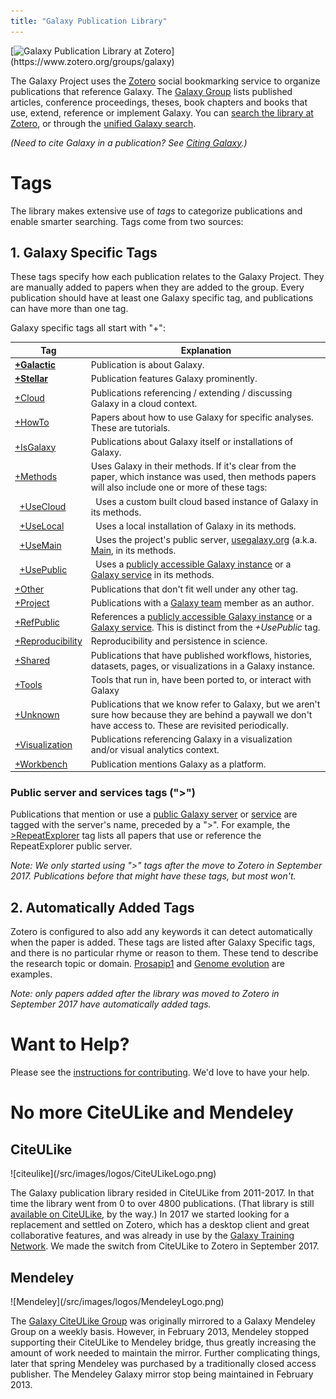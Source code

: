 ```yaml
---
title: "Galaxy Publication Library"
---
```


<div class="pull-right">
[<img src="/src/images/logos/zotero-logo-small-trans.png" alt="Galaxy Publication Library at Zotero" />](https://www.zotero.org/groups/galaxy)
</div>

The Galaxy Project uses the [Zotero](https://zotero.org/) social bookmarking service to organize publications that reference Galaxy. The [Galaxy Group](https://www.zotero.org/groups/galaxy) lists published articles, conference proceedings, theses, book chapters and books that use, extend, reference or implement Galaxy.  You can [search the library at Zotero](https://www.zotero.org/groups/1732893/galaxy/items), or through the [unified Galaxy search](/src/search/index.md).

*(Need to cite Galaxy in a publication? See [Citing Galaxy](/src/citing-galaxy/index.md).)*

# Tags

The library makes extensive use of *tags* to categorize publications and enable smarter searching.  Tags come from two sources:

## 1. Galaxy Specific Tags

These tags specify how each publication relates to the Galaxy Project.  They are manually added to papers when they are added to the group.  Every publication should have at least one Galaxy specific tag, and publications can have more than one tag.

Galaxy specific tags all start with "+":

| Tag | Explanation |
| --- | --- |
| **[+Galactic](https://www.zotero.org/groups/galaxy/items/tag/+Galactic/)** | Publication is about Galaxy. |
| **[+Stellar](https://www.zotero.org/groups/galaxy/items/tag/+Stellar/)** | Publication features Galaxy prominently. |
| [+Cloud](https://www.zotero.org/groups/galaxy/items/tag/+Cloud/) | Publications referencing / extending / discussing Galaxy in a cloud context. |
| [+HowTo](https://www.zotero.org/groups/galaxy/items/tag/+HowTo) | Papers about how to use Galaxy for specific analyses. These are tutorials. |
| [+IsGalaxy](https://www.zotero.org/groups/galaxy/items/tag/+IsGalaxy/) | Publications about Galaxy itself or installations of Galaxy. |
| [+Methods](https://www.zotero.org/groups/galaxy/items/tag/+Methods/) | Uses Galaxy in their methods. If it's clear from the paper, which instance was used, then methods papers will also include one or more of these tags: |
| &nbsp; [+UseCloud](https://www.zotero.org/groups/galaxy/items/tag/+UseCloud/) | &nbsp; Uses a custom built cloud based instance of Galaxy in its methods. |
| &nbsp; [+UseLocal](https://www.zotero.org/groups/galaxy/items/tag/+UseLocal/) | &nbsp; Uses a local installation of Galaxy in its methods. | 
| &nbsp; [+UseMain](https://www.zotero.org/groups/galaxy/items/tag/+UseMain/) | &nbsp; Uses the project's public server, [usegalaxy.org](https://usegalaxy.org/) (a.k.a. [Main](/src/main/index.md), in its methods. |
| &nbsp; [+UsePublic](https://www.zotero.org/groups/galaxy/items/tag/+UsePublic/) | &nbsp; Uses a [publicly accessible Galaxy instance](/src/public-galaxy-servers/index.md) or a [Galaxy service](/src/galaxy-services/index.md) in its methods. |
| [+Other](https://www.zotero.org/groups/galaxy/items/tag/+Other/) | Publications that don't fit well under any other tag. |
| [+Project](https://www.zotero.org/groups/galaxy/items/tag/+Project/) | Publications with a [Galaxy team](/src/galaxy-team/index.md) member as an author. |
| [+RefPublic](https://www.zotero.org/groups/galaxy/items/tag/+RefPublic/) | References a [publicly accessible Galaxy instance](/src/public-galaxy-servers/index.md) or a [Galaxy service](/src/galaxy-services/index.md).  This is distinct from the *+UsePublic* tag. |
| [+Reproducibility](https://www.zotero.org/groups/galaxy/items/tag/+Reproducibility/) | Reproducibility and persistence in science. |
| [+Shared](https://www.zotero.org/groups/galaxy/items/tag/+Shared/) |  Publications that have published workflows, histories, datasets, pages, or visualizations in a Galaxy instance. |
| [+Tools](https://www.zotero.org/groups/galaxy/items/tag/+Tools/) | Tools that run in, have been ported to, or interact with Galaxy |
| [+Unknown](https://www.zotero.org/groups/galaxy/items/tag/+Unknown/) | Publications that we know refer to Galaxy, but we aren't sure how because they are behind a paywall we don't have access to.  These are revisited periodically. |
| [+Visualization](https://www.zotero.org/groups/galaxy/items/tag/+Visualization/) | Publications referencing Galaxy in a visualization and/or visual analytics context. |
| [+Workbench](https://www.zotero.org/groups/galaxy/items/tag/+Workbench/) | Publication mentions Galaxy as a platform. |

### Public server and services tags (">")

Publications that mention or use a [public Galaxy server](/src/public-galaxy-servers/index.md) or [service](/src/galaxy-services/index.md) are tagged with the server's name, preceded by a ">".  For example, the [>RepeatExplorer](https://www.zotero.org/groups/1732893/galaxy/items/tag/%3ERepeatExplorer) tag lists all papers that use or reference the RepeatExplorer public server.

*Note: We only started using ">" tags after the move to Zotero in September 2017.  Publications before that might have these tags, but most won't.*


## 2. Automatically Added Tags

Zotero is configured to also add any keywords it can detect automatically when the paper is added.  These tags are listed after Galaxy Specific tags, and there is no particular rhyme or reason to them.  These tend to describe the research topic or domain. [Prosapip1](https://www.zotero.org/groups/1732893/galaxy/items/tag/Prosapip1) and [Genome evolution](https://www.zotero.org/groups/1732893/galaxy/items/tag/Genome%20evolution) are examples.

*Note: only papers added after the library was moved to Zotero in September 2017 have automatically added tags.*

# Want to Help?

Please see the [instructions for contributing](/src/publication-library/contribute). We'd love to have your help.

# No more CiteULike and Mendeley

## CiteULike

<div class="pull-right">
![citeulike](/src/images/logos/CiteULikeLogo.png)
</div>

The Galaxy publication library resided in CiteULike from 2011-2017.  In that time the library went from 0 to over 4800 publications.  (That library is still [available on CiteULike](http://www.citeulike.org/group/16008/), by the way.)  In 2017 we started looking for a replacement and settled on Zotero, which has a desktop client and great collaborative features, and was already in use by the [Galaxy Training Network](/src/teach/gtn/index.md).  We made the switch from CiteULike to Zotero in September 2017.

## Mendeley

<div class="pull-right">
![Mendeley](/src/images/logos/MendeleyLogo.png)
</div>

The [Galaxy CiteULike Group](http://www.citeulike.org/group/16008/) was originally mirrored to a Galaxy Mendeley Group on a weekly basis.  However, in February 2013, Mendeley stopped supporting their CiteULike to Mendeley bridge, thus greatly increasing the amount of work needed to maintain the mirror. Further complicating things, later that spring Mendeley was purchased by a traditionally closed access publisher. The Mendeley Galaxy mirror stop being maintained in February 2013.
